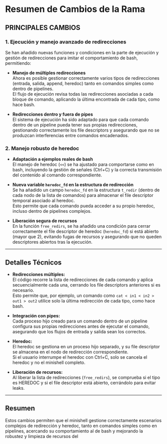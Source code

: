 # Resumen de Cambios de la Rama

## PRINCIPALES CAMBIOS

### 1. Ejecución y manejo avanzado de redirecciones

Se han añadido nuevas funciones y condiciones en la parte de ejecución y gestión de redirecciones para imitar el comportamiento de bash, permitiendo:

- **Manejo de múltiples redirecciones**  
  Ahora es posible gestionar correctamente varios tipos de redirecciones (entrada, salida, append, heredoc) tanto en comandos simples como dentro de pipelines.  
  El flujo de ejecución revisa todas las redirecciones asociadas a cada bloque de comando, aplicando la última encontrada de cada tipo, como hace bash.

- **Redirecciones dentro y fuera de pipes**  
  El sistema de ejecución ha sido adaptado para que cada comando dentro de un pipeline pueda tener sus propias redirecciones, gestionando correctamente los file descriptors y asegurando que no se produzcan interferencias entre comandos encadenados.

### 2. Manejo robusto de heredoc

- **Adaptación a ejemplos reales de bash**  
  El manejo de heredoc (`<<`) se ha ajustado para comportarse como en bash, incluyendo la gestión de señales (Ctrl+C) y la correcta transmisión del contenido al comando correspondiente.

- **Nueva variable `heredoc_fd` en la estructura de redirección**  
  Se ha añadido un campo `heredoc_fd` en la estructura `t_redir` (dentro de cada nodo de la lista de comandos) para almacenar el file descriptor temporal asociado al heredoc.  
  Esto permite que cada comando pueda acceder a su propio heredoc, incluso dentro de pipelines complejos.

- **Liberación segura de recursos**  
  En la función `free_redirs`, se ha añadido una condición para cerrar correctamente el file descriptor de heredoc (`heredoc_fd`) si está abierto (mayor que 2), evitando fugas de recursos y asegurando que no queden descriptores abiertos tras la ejecución.

---

## Detalles Técnicos

- **Redirecciones múltiples:**  
  El código recorre la lista de redirecciones de cada comando y aplica secuencialmente cada una, cerrando los file descriptors anteriores si es necesario.  
  Esto permite que, por ejemplo, un comando como `cat < in1 < in2 > out1 > out2` utilice solo la última redirección de cada tipo, como hace bash.

- **Integración con pipes:**  
  Cada proceso hijo creado para un comando dentro de un pipeline configura sus propias redirecciones antes de ejecutar el comando, asegurando que los flujos de entrada y salida sean los correctos.

- **Heredoc:**  
  El heredoc se gestiona en un proceso hijo separado, y su file descriptor se almacena en el nodo de redirección correspondiente.  
  Si el usuario interrumpe el heredoc con Ctrl+C, solo se cancela el heredoc y no el minishell completo.

- **Liberación de recursos:**  
  Al liberar la lista de redirecciones (`free_redirs`), se comprueba si el tipo es HEREDOC y si el file descriptor está abierto, cerrándolo para evitar leaks.

---

## Resumen

Estos cambios permiten que el minishell gestione correctamente escenarios complejos de redirección y heredoc, tanto en comandos simples como en pipelines, acercando su comportamiento al de bash y mejorando la robustez y limpieza de recursos del
